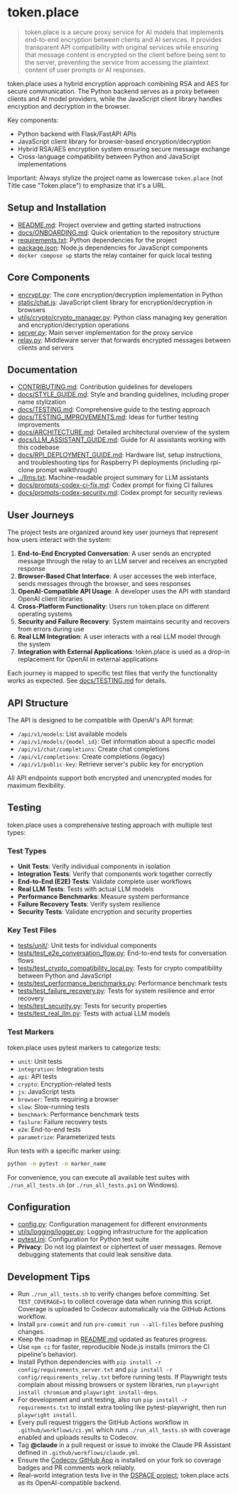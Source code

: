 # token.place

> token.place is a secure proxy service for AI models that implements end-to-end encryption between clients and AI services. It provides transparent API compatibility with original services while ensuring that message content is encrypted on the client before being sent to the server, preventing the service from accessing the plaintext content of user prompts or AI responses.

token.place uses a hybrid encryption approach combining RSA and AES for secure communication. The Python backend serves as a proxy between clients and AI model providers, while the JavaScript client library handles encryption and decryption in the browser.

Key components:
- Python backend with Flask/FastAPI APIs
- JavaScript client library for browser-based encryption/decryption
- Hybrid RSA/AES encryption system ensuring secure message exchange
- Cross-language compatibility between Python and JavaScript implementations

Important: Always stylize the project name as lowercase `token.place` (not Title case "Token.place") to emphasize that it's a URL.

## Setup and Installation

- [README.md](README.md): Project overview and getting started instructions
- [docs/ONBOARDING.md](docs/ONBOARDING.md): Quick orientation to the repository structure
- [requirements.txt](requirements.txt): Python dependencies for the project
- [package.json](package.json): Node.js dependencies for JavaScript components
- `docker compose up` starts the relay container for quick local testing

## Core Components

- [encrypt.py](encrypt.py): The core encryption/decryption implementation in Python
- [static/chat.js](static/chat.js): JavaScript client library for encryption/decryption in browsers
- [utils/crypto/crypto_manager.py](utils/crypto/crypto_manager.py): Python class managing key generation and encryption/decryption operations
- [server.py](server.py): Main server implementation for the proxy service
- [relay.py](relay.py): Middleware server that forwards encrypted messages between clients and servers

## Documentation

- [CONTRIBUTING.md](../CONTRIBUTING.md): Contribution guidelines for developers
- [docs/STYLE_GUIDE.md](docs/STYLE_GUIDE.md): Style and branding guidelines, including proper name stylization
- [docs/TESTING.md](docs/TESTING.md): Comprehensive guide to the testing approach
- [docs/TESTING_IMPROVEMENTS.md](docs/TESTING_IMPROVEMENTS.md): Ideas for further testing improvements
- [docs/ARCHITECTURE.md](docs/ARCHITECTURE.md): Detailed architectural overview of the system
- [docs/LLM_ASSISTANT_GUIDE.md](docs/LLM_ASSISTANT_GUIDE.md): Guide for AI assistants working with this codebase
- [docs/RPI_DEPLOYMENT_GUIDE.md](docs/RPI_DEPLOYMENT_GUIDE.md#bill-of-materials): Hardware list, setup instructions, and troubleshooting tips for Raspberry Pi deployments (including rpi-clone prompt walkthrough)
- [../llms.txt](../llms.txt): Machine-readable project summary for LLM assistants
- [docs/prompts-codex-ci-fix.md](docs/prompts-codex-ci-fix.md): Codex prompt for fixing CI failures
- [docs/prompts-codex-security.md](docs/prompts-codex-security.md): Codex prompt for security reviews

## User Journeys

The project tests are organized around key user journeys that represent how users interact with the system:

1. **End-to-End Encrypted Conversation**: A user sends an encrypted message through the relay to an LLM server and receives an encrypted response
2. **Browser-Based Chat Interface**: A user accesses the web interface, sends messages through the browser, and sees responses
3. **OpenAI-Compatible API Usage**: A developer uses the API with standard OpenAI client libraries
4. **Cross-Platform Functionality**: Users run token.place on different operating systems
5. **Security and Failure Recovery**: System maintains security and recovers from errors during use
6. **Real LLM Integration**: A user interacts with a real LLM model through the system
7. **Integration with External Applications**: token.place is used as a drop-in replacement for OpenAI in external applications

Each journey is mapped to specific test files that verify the functionality works as expected. See [docs/TESTING.md](docs/TESTING.md) for details.

## API Structure

The API is designed to be compatible with OpenAI's API format:

- `/api/v1/models`: List available models
- `/api/v1/models/{model_id}`: Get information about a specific model
- `/api/v1/chat/completions`: Create chat completions
- `/api/v1/completions`: Create completions (legacy)
- `/api/v1/public-key`: Retrieve server's public key for encryption

All API endpoints support both encrypted and unencrypted modes for maximum flexibility.

## Testing

token.place uses a comprehensive testing approach with multiple test types:

### Test Types

- **Unit Tests**: Verify individual components in isolation
- **Integration Tests**: Verify that components work together correctly
- **End-to-End (E2E) Tests**: Validate complete user workflows
- **Real LLM Tests**: Tests with actual LLM models
- **Performance Benchmarks**: Measure system performance
- **Failure Recovery Tests**: Verify system resilience
- **Security Tests**: Validate encryption and security properties

### Key Test Files

- [tests/unit/](tests/unit/): Unit tests for individual components
- [tests/test_e2e_conversation_flow.py](tests/test_e2e_conversation_flow.py): End-to-end tests for conversation flows
- [tests/test_crypto_compatibility_local.py](tests/test_crypto_compatibility_local.py): Tests for crypto compatibility between Python and JavaScript
- [tests/test_performance_benchmarks.py](tests/test_performance_benchmarks.py): Performance benchmark tests
- [tests/test_failure_recovery.py](tests/test_failure_recovery.py): Tests for system resilience and error recovery
- [tests/test_security.py](tests/test_security.py): Tests for security properties
- [tests/test_real_llm.py](tests/test_real_llm.py): Tests with actual LLM models

### Test Markers

token.place uses pytest markers to categorize tests:

- `unit`: Unit tests
- `integration`: Integration tests
- `api`: API tests
- `crypto`: Encryption-related tests
- `js`: JavaScript tests
- `browser`: Tests requiring a browser
- `slow`: Slow-running tests
- `benchmark`: Performance benchmark tests
- `failure`: Failure recovery tests
- `e2e`: End-to-end tests
- `parametrize`: Parameterized tests

Run tests with a specific marker using:
```bash
python -m pytest -m marker_name
```

For convenience, you can execute all available test suites with `./run_all_tests.sh` (or `./run_all_tests.ps1` on Windows).

## Configuration

- [config.py](config.py): Configuration management for different environments
- [utils/logging/logger.py](utils/logging/logger.py): Logging infrastructure for the application
- [pytest.ini](pytest.ini): Configuration for Python test suite
- **Privacy**: Do not log plaintext or ciphertext of user messages. Remove debugging statements that could leak sensitive data.

## Development Tips

- Run `./run_all_tests.sh` to verify changes before committing. Set `TEST_COVERAGE=1` to collect coverage data when running this script. Coverage is uploaded to Codecov automatically via the GitHub Actions workflow.
- Install `pre-commit` and run `pre-commit run --all-files` before pushing changes.
- Keep the roadmap in [README.md](README.md) updated as features progress.
- Use `npm ci` for faster, reproducible Node.js installs (mirrors the CI pipeline's behavior).
- Install Python dependencies with `pip install -r config/requirements_server.txt` and
  `pip install -r config/requirements_relay.txt` before running tests.
  If Playwright tests complain about missing browsers or system libraries,
  run `playwright install chromium` and `playwright install-deps`.
- For development and unit testing, also run `pip install -r requirements.txt` to install extra tooling like pytest-playwright, then run `playwright install`.
- Every pull request triggers the GitHub Actions workflow in `.github/workflows/ci.yml` which runs `./run_all_tests.sh` with coverage enabled and uploads results to Codecov.
- Tag **@claude** in a pull request or issue to invoke the Claude PR Assistant defined in `.github/workflows/claude.yml`.
- Ensure the [Codecov GitHub App](https://github.com/marketplace/codecov) is installed on your fork so coverage badges and PR comments work reliably.
- Real-world integration tests live in the [DSPACE project](https://github.com/democratizedspace/dspace); token.place acts as its OpenAI-compatible backend.

